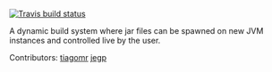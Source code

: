 [![Travis build status](https://travis-ci.org/Jegp/jarrace.svg?branch=master)](https://travis-ci.org/jegp/jarrace)

A dynamic build system where jar files can be spawned on new JVM instances and controlled live by the user.

Contributors:
 [tiagomr](https://github.com/tiagomr)
 [jegp](https://github.com/Jegp)
